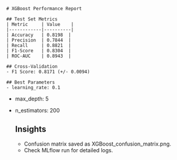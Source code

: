 
    # XGBoost Performance Report

    ## Test Set Metrics
    | Metric     | Value    |
    |------------|----------|
    | Accuracy   | 0.8198  |
    | Precision  | 0.7844  |
    | Recall     | 0.8821  |
    | F1-Score   | 0.8304  |
    | ROC-AUC    | 0.8943  |

    ## Cross-Validation
    - F1 Score: 0.8171 (+/- 0.0094)

    ## Best Parameters
    - learning_rate: 0.1
- max_depth: 5
- n_estimators: 200

    ## Insights
    - Confusion matrix saved as XGBoost_confusion_matrix.png.
    - Check MLflow run for detailed logs.
    